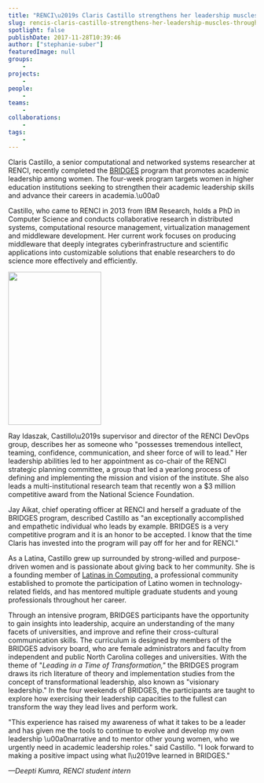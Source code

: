 ```yaml
---
title: "RENCI\u2019s Claris Castillo strengthens her leadership muscles through BRIDGES"
slug: rencis-claris-castillo-strengthens-her-leadership-muscles-through-bridges
spotlight: false
publishDate: 2017-11-28T10:39:46
author: ["stephanie-suber"]
featuredImage: null
groups:
    - 
projects:
    - 
people:
    - 
teams: 
    - 
collaborations:
    - 
tags:
    - 
---
```

<p>Claris Castillo, a senior computational and networked systems researcher at RENCI, recently completed the <a href="https://fridaycenter.unc.edu/noncreditprograms/bridges/">BRIDGES</a> program that promotes academic leadership among women. The four-week program targets women in higher education institutions seeking to strengthen their academic leadership skills and advance their careers in academia.\u00a0<!--more--></p>
<p>Castillo, who came to RENCI in 2013 from IBM Research, holds a PhD in Computer Science and conducts collaborative research in distributed systems, computational resource management, virtualization management and middleware development. Her current work focuses on producing middleware that deeply integrates cyberinfrastructure and scientific applications into customizable solutions that enable researchers to do science more effectively and efficiently.</p>
<p><a href="https://renci.org/wp-content/uploads/2017/11/claris-6.jpeg"  rel="lightbox[roadtrip]"><img class="alignleft wp-image-17123" src="https://renci.org/wp-content/uploads/2017/11/claris-6-182x300.jpeg" alt="" width="189" height="312" srcset="https://renci.org/wp-content/uploads/2017/11/claris-6-182x300.jpeg 182w, https://renci.org/wp-content/uploads/2017/11/claris-6-768x1269.jpeg 768w, https://renci.org/wp-content/uploads/2017/11/claris-6-620x1024.jpeg 620w, https://renci.org/wp-content/uploads/2017/11/claris-6-640x1057.jpeg 640w" sizes="(max-width: 189px) 100vw, 189px" /></a></p>
<p>Ray Idaszak, Castillo\u2019s supervisor and director of the RENCI DevOps group, describes her as someone who "possesses tremendous intellect, teaming, confidence, communication, and sheer force of will to lead." Her leadership abilities led to her appointment as co-chair of the RENCI strategic planning committee, a group that led a yearlong process of defining and implementing the mission and vision of the institute. She also leads a multi-institutional research team that recently won a $3 million competitive award from the National Science Foundation.</p>
<p>Jay Aikat, chief operating officer at RENCI and herself a graduate of the BRIDGES program, described Castillo as "an exceptionally accomplished and empathetic individual who leads by example. BRIDGES is a very competitive program and it is an honor to be accepted. I know that the time Claris has invested into the program will pay off for her and for RENCI."</p>
<p>As a Latina, Castillo grew up surrounded by strong-willed and purpose-driven women and is passionate about giving back to her community. She is a founding member of <a href="http://latinasincomputing.org/">Latinas in Computing,</a> a professional community established to promote the participation of Latino women in technology-related fields, and has mentored multiple graduate students and young professionals throughout her career.</p>
<p>Through an intensive program, BRIDGES participants have the opportunity to gain insights into leadership, acquire an understanding of the many facets of universities, and improve and refine their cross-cultural communication skills. The curriculum is designed by members of the BRIDGES advisory board, who are female administrators and faculty from independent and public North Carolina colleges and universities. With the theme of "<em>Leading in a Time of Transformation," </em>the BRIDGES program draws its rich literature of theory and implementation studies from the concept of transformational leadership, also known as "visionary leadership." In the four weekends of BRIDGES, the participants are taught to explore how exercising their leadership capacities to the fullest can transform the way they lead lives and perform work.</p>
<p>"This experience has raised my awareness of what it takes to be a leader and has given me the tools to continue to evolve and develop my own leadership \u00a0narrative and to mentor other young women, who we urgently need in academic leadership roles." said Castillo. "I look forward to making a positive impact using what I\u2019ve learned in BRIDGES."</p>
<p><em>&mdash;Deepti Kumra, RENCI student intern</em></p>
<!-- AddThis Advanced Settings generic via filter on the_content --><!-- AddThis Share Buttons generic via filter on the_content -->
